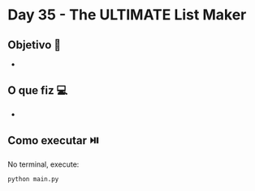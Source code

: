 # Day 35 - The ULTIMATE List Maker

## Objetivo 🎯
- 

## O que fiz 💻
-
  
## Como executar ⏯️
No terminal, execute:
```bash
python main.py
